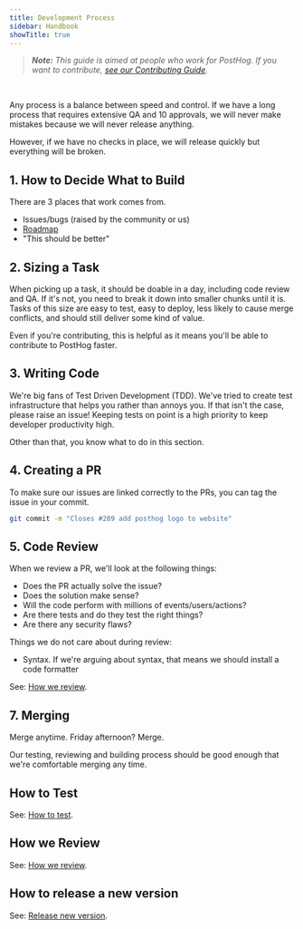 ```yaml
---
title: Development Process
sidebar: Handbook
showTitle: true
---
```


> _**Note:** This guide is aimed at people who work for PostHog. If you want to contribute, [see our Contributing Guide](/docs/contributing)._

<br>

Any process is a balance between speed and control. If we have a long process that requires extensive QA and 10 approvals, we will never make mistakes because we will never release anything.

However, if we have no checks in place, we will release quickly but everything will be broken.


## 1. How to Decide What to Build

There are 3 places that work comes from.

- Issues/bugs (raised by the community or us)
- [Roadmap](/handbook/strategy/roadmap)
- "This should be better"


## 2. Sizing a Task

When picking up a task, it should be doable in a day, including code review and QA. If it's not, you need to break it down into smaller chunks until it is. Tasks of this size are easy to test, easy to deploy, less likely to cause merge conflicts, and should still deliver some kind of value.

Even if you're contributing, this is helpful as it means you'll be able to contribute to PostHog faster.

## 3. Writing Code

We're big fans of Test Driven Development (TDD). We've tried to create test infrastructure that helps you rather than annoys you. If that isn't the case, please raise an issue! Keeping tests on point is a high priority to keep developer productivity high.

Other than that, you know what to do in this section.

## 4. Creating a PR

To make sure our issues are linked correctly to the PRs, you can tag the issue in your commit.

```bash
git commit -m "Closes #289 add posthog logo to website"
```

## 5. Code Review

When we review a PR, we'll look at the following things:
- Does the PR actually solve the issue?
- Does the solution make sense?
- Will the code perform with millions of events/users/actions?
- Are there tests and do they test the right things?
- Are there any security flaws?

Things we do not care about during review:
- Syntax. If we're arguing about syntax, that means we should install a code formatter

See: [How we review](/handbook/engineering/how-we-review).

## 7. Merging

Merge anytime. Friday afternoon? Merge.

Our testing, reviewing and building process should be good enough that we're comfortable merging any time.

## How to Test

See: [How to test](/docs/contributing#testing).

## How we Review

See: [How we review](/handbook/engineering/how-we-review).

## How to release a new version 

See: [Release new version](/handbook/engineering/release-new-version).
